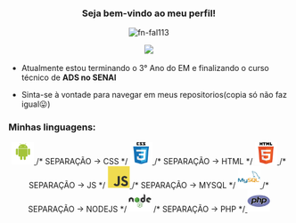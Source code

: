 <h3 align="center">Seja bem-vindo ao meu perfil!</h3>

<p align="center">
  <img src="https://komarev.com/ghpvc/?username=pedrowAguilera&label=Profile%20views&color=7748f9&style=flat-square" alt="fn-fal113" />
</p>

<p align="center">
  <a href="https://github.com/FN-FAL113/github-readme-steam-card" target="_blank">
     <img src="https://github-readme-steam-card.vercel.app/status/?steamid=76561198085145110&animated_avatar=true"/>
  </a>
</p>

- Atualmente estou terminando o 3° Ano do EM e finalizando o curso técnico de **ADS no SENAI**

- Sinta-se à vontade para navegar em meus repositorios(copia só não faz igual😛)

<h3 align="left">Minhas linguagens:</h3>
<div align="center">
<p> <a href="https://developer.android.com" target="_blank" rel="noreferrer"> <img src="https://raw.githubusercontent.com/devicons/devicon/master/icons/android/android-original-wordmark.svg" alt="android" width="40" height="40"/> </a> /* SEPARAÇÃO -> CSS */ <a href="https://www.w3schools.com/css/" target="_blank" rel="noreferrer"> <img src="https://raw.githubusercontent.com/devicons/devicon/master/icons/css3/css3-original-wordmark.svg" alt="css3" width="40" height="40"/> </a> /* SEPARAÇÃO -> HTML */ <a href="https://www.w3.org/html/" target="_blank" rel="noreferrer"> <img src="https://raw.githubusercontent.com/devicons/devicon/master/icons/html5/html5-original-wordmark.svg" alt="html5" width="40" height="40"/> </a> /* SEPARAÇÃO -> JS */ <a href="https://developer.mozilla.org/en-US/docs/Web/JavaScript" target="_blank" rel="noreferrer"> <img src="https://raw.githubusercontent.com/devicons/devicon/master/icons/javascript/javascript-original.svg" alt="javascript" width="40" height="40"/> </a> /* SEPARAÇÃO -> MYSQL */ <a href="https://www.mysql.com/" target="_blank" rel="noreferrer"> <img src="https://raw.githubusercontent.com/devicons/devicon/master/icons/mysql/mysql-original-wordmark.svg" alt="mysql" width="40" height="40"/> </a> /* SEPARAÇÃO -> NODEJS */ <img src="https://raw.githubusercontent.com/devicons/devicon/master/icons/nodejs/nodejs-original-wordmark.svg" alt="nodejs" width="40" height="40"/> </a> /* SEPARAÇÃO -> PHP */<a href="https://www.php.net" target="_blank" rel="noreferrer"> <img src="https://raw.githubusercontent.com/devicons/devicon/master/icons/php/php-original.svg" alt="php" width="40" height="40"/> </a> 

</p>
</div>
